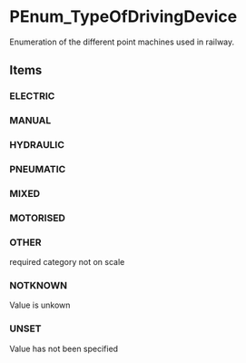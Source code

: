 # PEnum_TypeOfDrivingDevice

Enumeration of the different point machines used in railway.
<!-- end of short definition -->


## Items

### ELECTRIC


### MANUAL


### HYDRAULIC


### PNEUMATIC


### MIXED


### MOTORISED


### OTHER
required category not on scale

### NOTKNOWN
Value is unkown

### UNSET
Value has not been specified
